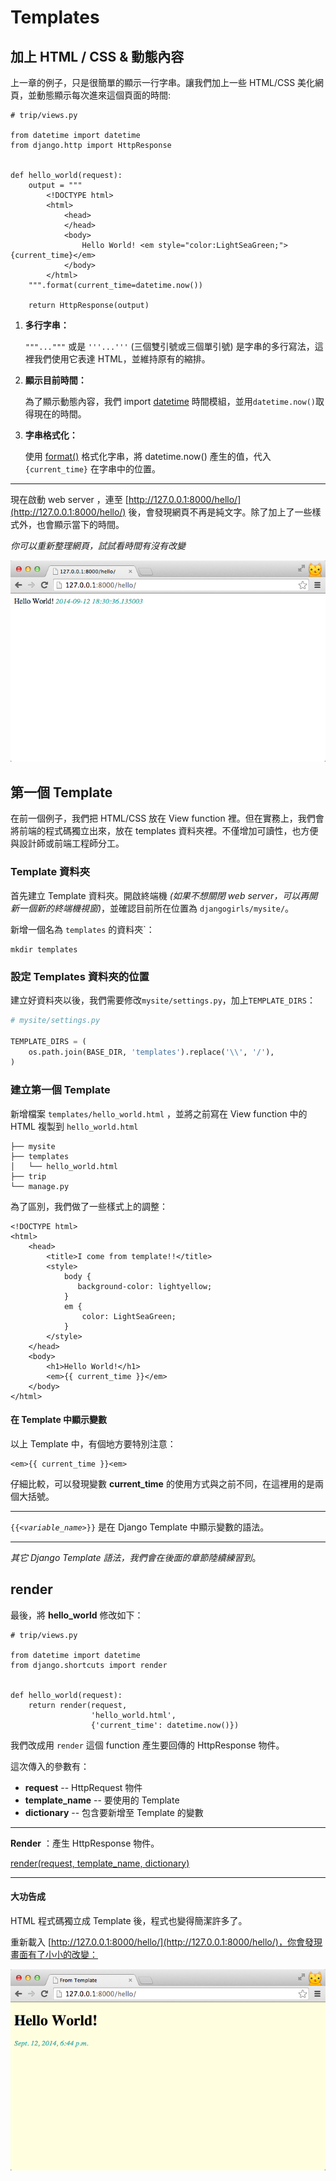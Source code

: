 # Templates

## 加上 HTML / CSS & 動態內容

上一章的例子，只是很簡單的顯示一行字串。讓我們加上一些 HTML/CSS 美化網頁，並動態顯示每次進來這個頁面的時間:

```
# trip/views.py

from datetime import datetime
from django.http import HttpResponse


def hello_world(request):
    output = """
        <!DOCTYPE html>
        <html>
            <head>
            </head>
            <body>
                Hello World! <em style="color:LightSeaGreen;">{current_time}</em>
            </body>
        </html>
    """.format(current_time=datetime.now())

    return HttpResponse(output)
```

1. **多行字串：**

    `"""..."""` 或是 `'''...'''` (三個雙引號或三個單引號) 是字串的多行寫法，這裡我們使用它表達 HTML，並維持原有的縮排。
2. **顯示目前時間：**

    為了顯示動態內容，我們 import [datetime](https://docs.python.org/3/library/datetime.html) 時間模組，並用`datetime.now()`取得現在的時間。

3. **字串格式化：**

    使用 [format()](https://docs.python.org/3/library/string.html#string-formatting) 格式化字串，將 datetime.now() 產生的值，代入 `{current_time}` 在字串中的位置。

---

現在啟動 web server ，連至 [http://127.0.0.1:8000/hello/](http://127.0.0.1:8000/hello/) 後，會發現網頁不再是純文字。除了加上了一些樣式外，也會顯示當下的時間。

*你可以重新整理網頁，試試看時間有沒有改變*

![hello-world-html-string.png](./../images/hello-world-html-string.png)


## 第一個 Template

在前一個例子，我們把 HTML/CSS 放在 View function 裡。但在實務上，我們會將前端的程式碼獨立出來，放在 templates 資料夾裡。不僅增加可讀性，也方便與設計師或前端工程師分工。

###  Template 資料夾

首先建立 Template 資料夾。開啟終端機 *(如果不想關閉 web server，可以再開新一個新的終端機視窗)*，並確認目前所在位置為 `djangogirls/mysite/`。

新增一個名為 `templates` 的資料夾`：

```
mkdir templates
```

### 設定 Templates 資料夾的位置

建立好資料夾以後，我們需要修改`mysite/settings.py`，加上`TEMPLATE_DIRS`：

```python
# mysite/settings.py

TEMPLATE_DIRS = (
    os.path.join(BASE_DIR, 'templates').replace('\\', '/'),
)
```


### 建立第一個 Template
新增檔案 `templates/hello_world.html` ，並將之前寫在 View function 中的 HTML 複製到 `hello_world.html`
```
├── mysite
├── templates
│   └── hello_world.html
├── trip
└── manage.py
```

為了區別，我們做了一些樣式上的調整：
```
<!DOCTYPE html>
<html>
    <head>
        <title>I come from template!!</title>
        <style>
            body {
               background-color: lightyellow;
            }
            em {
                color: LightSeaGreen;
            }
        </style>
    </head>
    <body>
        <h1>Hello World!</h1>
        <em>{{ current_time }}</em>
    </body>
</html>

```

#### 在 Template 中顯示變數
以上 Template 中，有個地方要特別注意：

    <em>{{ current_time }}<em>

仔細比較，可以發現變數 **current_time** 的使用方式與之前不同，在這裡用的是兩個大括號。

---

`{{`*`<variable_name>`*`}}` 是在 Django Template 中顯示變數的語法。

---

*其它 Django Template 語法，我們會在後面的章節陸續練習到*。


## render

最後，將 **hello_world** 修改如下：

```
# trip/views.py

from datetime import datetime
from django.shortcuts import render


def hello_world(request):
    return render(request,
                  'hello_world.html',
                  {'current_time': datetime.now()})
```

我們改成用 `render` 這個 function 產生要回傳的 HttpResponse 物件。

這次傳入的參數有：

 - **request** --  HttpRequest 物件
 - **template_name** -- 要使用的 Template
 - **dictionary** -- 包含要新增至 Template 的變數

---
**Render** ：產生 HttpResponse 物件。

[render(request, template_name, dictionary)](https://docs.djangoproject.com/en/dev/topics/http/shortcuts/#render)

---



#### 大功告成

HTML 程式碼獨立成 Template 後，程式也變得簡潔許多了。

重新載入 [http://127.0.0.1:8000/hello/](http://127.0.0.1:8000/hello/)，你會發現畫面有了小小的改變：

![HelloWorld From Template](./../images/hello-world-from-template.png)



